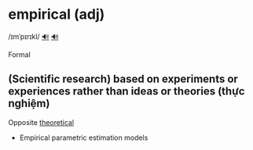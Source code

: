 # empirical (adj)

/ɪmˈpɪrɪkl/ [🔊](https://www.oxfordlearnersdictionaries.com/media/english/uk_pron/e/emp/empir/empirical__gb_1.mp3) [🔊](https://www.oxfordlearnersdictionaries.com/media/english/us_pron/e/emp/empir/empirical__us_1.mp3)

Formal

## (Scientific research) based on experiments or experiences rather than ideas or theories (thực nghiệm)

Opposite [theoretical]()

- Empirical parametric estimation models